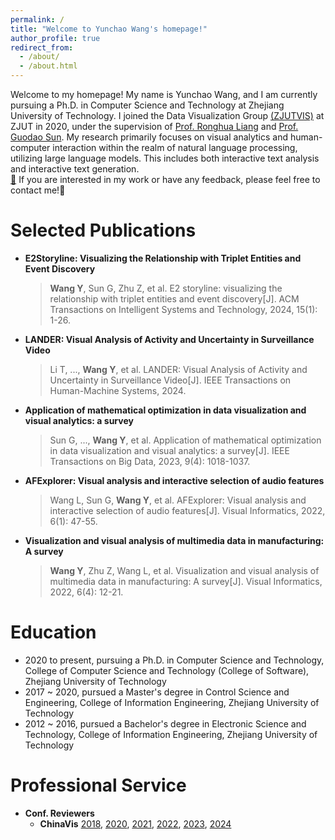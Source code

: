 ```yaml
---
permalink: /
title: "Welcome to Yunchao Wang's homepage!"
author_profile: true
redirect_from: 
  - /about/
  - /about.html
---
```


Welcome to my homepage! My name is Yunchao Wang, and I am currently pursuing a Ph.D. in Computer Science and Technology at Zhejiang University of Technology. I joined the Data Visualization Group [(ZJUTVIS)](https://zjutvis.org/) at ZJUT in 2020, under the supervision of [Prof. Ronghua Liang](https://scholar.google.com/citations?user=fbvnBG4AAAAJ&hl=en) and [Prof. Guodao Sun](https://godoorsun.org/). My research primarily focuses on visual analytics and human-computer interaction within the realm of natural language processing, utilizing large language models. This includes both interactive text analysis and interactive text generation.    
[📧](mailto:wyctears@gmail.com) If you are interested in my work or have any feedback, please feel free to contact me!🌹

Selected Publications
======
* **E2Storyline: Visualizing the Relationship with Triplet Entities and Event Discovery**
  > **Wang Y**, Sun G, Zhu Z, et al. E2 storyline: visualizing the relationship with triplet entities and event discovery[J]. ACM Transactions on Intelligent Systems and Technology, 2024, 15(1): 1-26.
* **LANDER: Visual Analysis of Activity and Uncertainty in Surveillance Video**
  > Li T, ..., **Wang Y**, et al. LANDER: Visual Analysis of Activity and Uncertainty in Surveillance Video[J]. IEEE Transactions on Human-Machine Systems, 2024.
* **Application of mathematical optimization in data visualization and visual analytics: a survey**
  > Sun G, ..., **Wang Y**, et al. Application of mathematical optimization in data visualization and visual analytics: a survey[J]. IEEE Transactions on Big Data, 2023, 9(4): 1018-1037.
* **AFExplorer: Visual analysis and interactive selection of audio features**
  > Wang L, Sun G, **Wang Y**, et al. AFExplorer: Visual analysis and interactive selection of audio features[J]. Visual Informatics, 2022, 6(1): 47-55.
* **Visualization and visual analysis of multimedia data in manufacturing: A survey**
  > **Wang Y**, Zhu Z, Wang L, et al. Visualization and visual analysis of multimedia data in manufacturing: A survey[J]. Visual Informatics, 2022, 6(4): 12-21.


Education
======
* 2020 to present, pursuing a Ph.D. in Computer Science and Technology, College of Computer Science and Technology (College of Software), Zhejiang University of Technology
* 2017 ~ 2020, pursued a Master's degree in Control Science and Engineering, College of Information Engineering, Zhejiang University of Technology
* 2012 ~ 2016, pursued a Bachelor's degree in Electronic Science and Technology, College of Information Engineering, Zhejiang University of Technology

Professional Service
======
* **Conf. Reviewers**
  -  **ChinaVis** [2018](https://chinavis.org/2018/), [2020](https://chinavis.org/2020/), [2021](https://chinavis.org/2021/), [2022](https://chinavis.org/2022/), [2023](https://chinavis.org/2023/), [2024](https://chinavis.org/2024/)




